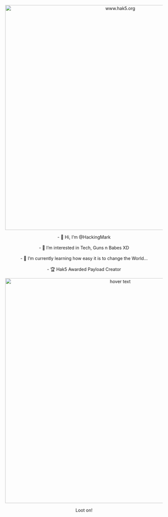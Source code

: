 
<p align="center">
  <img src="https://github.com/HackingMark/Assets/blob/main/Hackingmark_low.gif?raw=true" width="720" title="www.hak5.org">
</p>
<p align="center">
- 👋 Hi, I’m @HackingMark
  <br /><br />
- 👀 I’m interested in Tech, Guns n Babes XD
  <br /><br />
- 🌱 I’m currently learning how easy it is to change the World...
  <br /><br />
- 🏆 Hak5 Awarded Payload Creator
</p>


<p align="center">
  <img src="https://cdn.shopify.com/s/files/1/0068/2142/files/payload-awards-banner_1400x.png?v=1670877079" width="720" title="hover text">
</p>
<p align="center">
Loot on!
</p>

